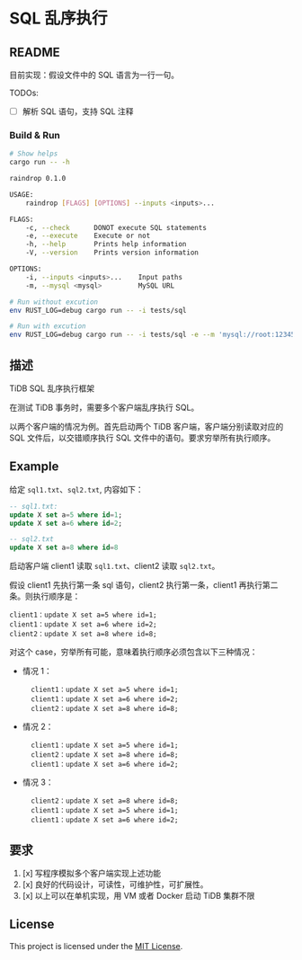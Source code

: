 SQL 乱序执行
============

## README

目前实现：假设文件中的 SQL 语言为一行一句。

TODOs:

- [ ] 解析 SQL 语句，支持 SQL 注释


### Build & Run

```sh
# Show helps
cargo run -- -h

raindrop 0.1.0

USAGE:
    raindrop [FLAGS] [OPTIONS] --inputs <inputs>...

FLAGS:
    -c, --check      DONOT execute SQL statements
    -e, --execute    Execute or not
    -h, --help       Prints help information
    -V, --version    Prints version information

OPTIONS:
    -i, --inputs <inputs>...    Input paths
    -m, --mysql <mysql>         MySQL URL

# Run without excution
env RUST_LOG=debug cargo run -- -i tests/sql

# Run with excution
env RUST_LOG=debug cargo run -- -i tests/sql -e --m 'mysql://root:123456@localhost:3306/db_name'

```

## 描述

TiDB SQL 乱序执行框架

在测试 TiDB 事务时，需要多个客户端乱序执行 SQL。

以两个客户端的情况为例。首先启动两个 TiDB 客户端，客户端分别读取对应的 SQL 文件后，以交错顺序执行 SQL 文件中的语句。要求穷举所有执行顺序。

## Example

给定 `sql1.txt`、`sql2.txt`, 内容如下：

```sql
-- sql1.txt:
update X set a=5 where id=1;
update X set a=6 where id=2;
```
```sql
-- sql2.txt
update X set a=8 where id=8
```

启动客户端 client1 读取 `sql1.txt`、client2 读取 `sql2.txt`。

假设 client1 先执行第一条 sql 语句，client2 执行第一条，client1 再执行第二条。则执行顺序是：

```
client1：update X set a=5 where id=1;
client1：update X set a=6 where id=2;
client2：update X set a=8 where id=8;
```

对这个 case，穷举所有可能，意味着执行顺序必须包含以下三种情况：

- 情况 1：

        client1：update X set a=5 where id=1;
        client1：update X set a=6 where id=2;
        client2：update X set a=8 where id=8;

- 情况 2：

        client1：update X set a=5 where id=1;
        client2：update X set a=8 where id=8;
        client1：update X set a=6 where id=2;

- 情况 3：

        client2：update X set a=8 where id=8;
        client1：update X set a=5 where id=1;
        client1：update X set a=6 where id=2;

## 要求

1. [x] 写程序模拟多个客户端实现上述功能
2. [x] 良好的代码设计，可读性，可维护性，可扩展性。
3. [x] 以上可以在单机实现，用 VM 或者 Docker 启动 TiDB 集群不限


## License

This project is licensed under the [MIT License](LICENSE).
